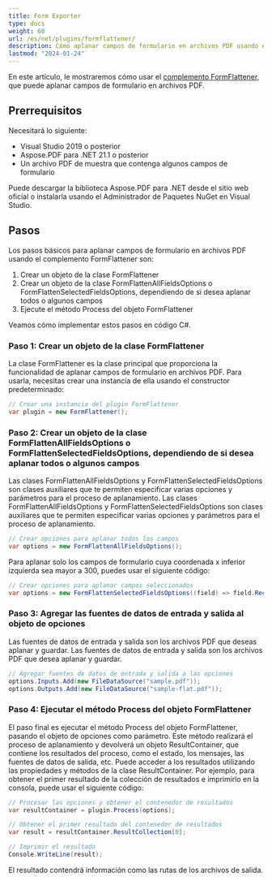 ```yaml
---
title: Form Exporter
type: docs
weight: 60
url: /es/net/plugins/formflattener/
description: Cómo aplanar campos de formulario en archivos PDF usando el complemento Aspose.PDF FormFlattener
lastmod: "2024-01-24"
---
```


En este artículo, le mostraremos cómo usar el [complemento FormFlattener](https://products.aspose.org/pdf/net/form-flattener/), que puede aplanar campos de formulario en archivos PDF.

## Prerrequisitos

Necesitará lo siguiente:

* Visual Studio 2019 o posterior
* Aspose.PDF para .NET 21.1 o posterior
* Un archivo PDF de muestra que contenga algunos campos de formulario

Puede descargar la biblioteca Aspose.PDF para .NET desde el sitio web oficial o instalarla usando el Administrador de Paquetes NuGet en Visual Studio.

## Pasos

Los pasos básicos para aplanar campos de formulario en archivos PDF usando el complemento FormFlattener son:

1. Crear un objeto de la clase FormFlattener
1. Crear un objeto de la clase FormFlattenAllFieldsOptions o FormFlattenSelectedFieldsOptions, dependiendo de si desea aplanar todos o algunos campos
1. Ejecute el método Process del objeto FormFlattener

Veamos cómo implementar estos pasos en código C#.

### Paso 1: Crear un objeto de la clase FormFlattener

La clase FormFlattener es la clase principal que proporciona la funcionalidad de aplanar campos de formulario en archivos PDF. Para usarla, necesitas crear una instancia de ella usando el constructor predeterminado:

```cs
// Crear una instancia del plugin FormFlattener
var plugin = new FormFlattener();
```

### Paso 2: Crear un objeto de la clase FormFlattenAllFieldsOptions o FormFlattenSelectedFieldsOptions, dependiendo de si desea aplanar todos o algunos campos

Las clases FormFlattenAllFieldsOptions y FormFlattenSelectedFieldsOptions son clases auxiliares que te permiten especificar varias opciones y parámetros para el proceso de aplanamiento.
Las clases FormFlattenAllFieldsOptions y FormFlattenSelectedFieldsOptions son clases auxiliares que te permiten especificar varias opciones y parámetros para el proceso de aplanamiento.

```cs
// Crear opciones para aplanar todos los campos
var options = new FormFlattenAllFieldsOptions();
```

Para aplanar solo los campos de formulario cuya coordenada x inferior izquierda sea mayor a 300, puedes usar el siguiente código:

```cs
// Crear opciones para aplanar campos seleccionados
var options = new FormFlattenSelectedFieldsOptions((field) => field.Rect.LLX > 300);
```

### Paso 3: Agregar las fuentes de datos de entrada y salida al objeto de opciones

Las fuentes de datos de entrada y salida son los archivos PDF que deseas aplanar y guardar.
Las fuentes de datos de entrada y salida son los archivos PDF que desea aplanar y guardar.

```cs
// Agregar fuentes de datos de entrada y salida a las opciones
options.Inputs.Add(new FileDataSource("sample.pdf"));
options.Outputs.Add(new FileDataSource("sample-flat.pdf"));
```

### Paso 4: Ejecutar el método Process del objeto FormFlattener

El paso final es ejecutar el método Process del objeto FormFlattener, pasando el objeto de opciones como parámetro. Este método realizará el proceso de aplanamiento y devolverá un objeto ResultContainer, que contiene los resultados del proceso, como el estado, los mensajes, las fuentes de datos de salida, etc. Puede acceder a los resultados utilizando las propiedades y métodos de la clase ResultContainer. Por ejemplo, para obtener el primer resultado de la colección de resultados e imprimirlo en la consola, puede usar el siguiente código:

```cs
// Procesar las opciones y obtener el contenedor de resultados
var resultContainer = plugin.Process(options);

// Obtener el primer resultado del contenedor de resultados
var result = resultContainer.ResultCollection[0];

// Imprimir el resultado
Console.WriteLine(result);
```
El resultado contendrá información como las rutas de los archivos de salida.
